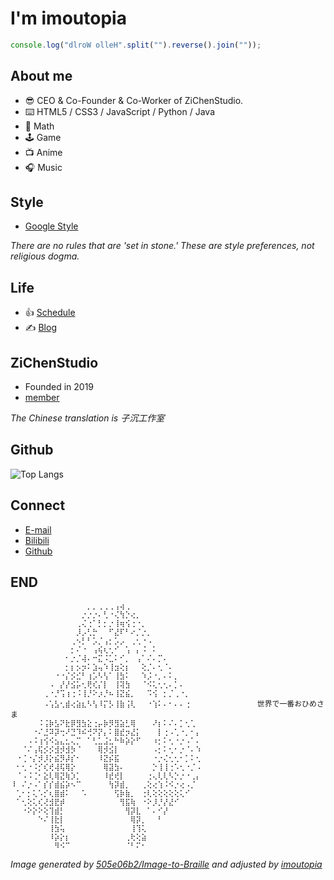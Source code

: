 # I'm imoutopia

```javascript
console.log("dlroW olleH".split("").reverse().join(""));
```

## About me

- :sunglasses: CEO & Co-Founder & Co-Worker of ZiChenStudio.
- :keyboard: HTML5 / CSS3 / JavaScript / Python / Java
- :abacus: Math
- :joystick: Game
- :tv: Anime
- :headphones: Music

## Style

- [Google Style](https://github.com/google/styleguide)

*There are no rules that are 'set in stone.' These are style preferences, not religious dogma.*

## Life

- :thumbsup: [Schedule](schedule.md)
- :writing_hand: [Blog](https://zichenstudio.github.io/blog/)

## ZiChenStudio

- Founded in 2019
- [member](member.md)

*The Chinese translation is 子沉工作室*

## Github

![Top Langs](https://github-readme-stats.vercel.app/api/top-langs/?username=zichenstudio&count_private=true&show_icons=true&text_color=39c5bb&icon_color=39c5bb&title_color=39c5bb&hide=html,vim%20script,dockerfile)

## Connect

- [E-mail](mailto:zichenstudio@outlook.com)
- [Bilibili](https://space.bilibili.com/1740643474)
- [Github](https://github.com/zichenstudio)

## END

```
⠀⠀⠀⠀⠀⠀⠀⠀⠀⠀⠀⠀⠀⠀⡀⡀⢀⢀⢀⢠⢴⢀
⠀⠀⠀⠀⠀⠀⠀⠀⠀⠀⠀⠀⠀⡐⡐⡐⠄⢃⠐⢌⢳⡑⢔⡀
⠀⠀⠀⠀⠀⠀⠀⠀⠀⠀⠀⠀⢀⢌⢐⠁⡃⡂⡐⢸⢶⢪⢐⠐⡀
⠀⠀⠀⠀⠀⠀⠀⠀⠀⠀⠀⠀⡸⡠⢃⡓⠀⠀⠋⣜⠏⠃⠔⡈⡐⡀
⠀⠀⠀⠀⠀⠀⠀⠀⠀⠀⠀⢀⠢⡃⠃⡡⡈⢠⡂⡡⡠⠀⢀⢂⠐⠠
⠀⠀⠀⠀⠀⠀⠀⠀⠀⠀⠀⡂⠌⠐⠀⢠⢮⢆⢂⠊⠀⢡⠀⡄⠨⠀⠅
⠀⠀⠀⠀⠀⠀⠀⠀⠀⠀⠂⡐⡈⢼⠄⠒⣍⠨⣁⠅⠊⡀⠀⢠⠁⠌⠄⡉⠄
⠀⠀⠀⠀⠀⠀⠀⠀⠀⠀⡂⡆⡢⡲⠅⣱⢤⠱⢸⣲⢕⡆⠀⠀⢕⡈⠄⢂⠈⠄
⠀⠀⠀⠀⠀⠀⠀⠀⠐⠐⡌⡪⣊⠃⢰⡡⠣⢣⠁⢸⣳⠅⠀⠀⠱⡨⠐⡀⠄⠅⡀
⠀⠀⠀⠀⠀⠀⠀⠠⠀⡜⡜⣪⡥⢂⢟⢎⡌⡇⠀⢸⢽⣳⠀⠀⠈⠪⢅⢂⢂⠄⡁⠄
⠀⠀⠀⠀⠀⠀⢀⠐⡘⢩⢰⢐⠨⢸⡘⠕⡰⡘⠦⢸⣝⣮⡀⠀⠀⠩⢪⠀⡂⡈⢀⠐⡀
⠀⠀⠀⠀⠀⠀⠠⢡⣣⢂⣾⢔⣵⣆⠣⢣⠸⡍⡣⢸⣷⢨⢇⠀⠀⠐⢱⠅⠄⠂⠄⠄⢐               世界で一番おひめさま
⠀⠀⠀⠀⠀⠨⢨⡷⣣⠝⣗⡿⣻⣳⣕⢐⡤⡷⡻⣻⣵⣃⢿⠀⠀⠀⠜⡆⠅⠌⠄⡁⢂⢁
⠀⠀⠀⠀⠐⠌⣘⠽⡽⢒⠜⣙⠹⠮⢚⠝⡝⡄⠅⣿⣞⡲⣜⡅⠀⠀⠀⡇⢐⠠⢁⠐⡀⠂⡄
⠀⠀⠀⠠⠨⢰⢪⠪⣢⣄⣂⢄⡉⠀⠁⢃⣁⣨⣂⠓⠷⡵⡕⠋⠀⠀⠰⡂⠅⢂⠐⡐⠠⠁⠄
⠀⠀⠈⠌⢠⢯⡪⡪⣺⡺⣺⡳⠈⠀⠀⠀⢿⡺⣪⡇⠀⠀⠀⠀⠀⠀⠠⡂⠅⢂⠂⡐⠈⠄⠱
⠀⠐⢈⠐⡌⡺⡸⡕⣮⡻⡼⡎⠂⠀⠀⠀⠸⣝⡮⣯⠀⠀⠀⠀⠀⠀⠐⡐⢌⢂⢂⠂⡁⠅⢂
⠀⠂⢂⠐⠨⡊⢎⢞⢼⢯⢿⡕⠀⠀⠀⠀⠀⢿⣽⣳⠄⠀⠀⠀⠀⠀⡑⢸⢸⢐⠡⢂⠐⡈⠠
⠀⠈⠠⠨⢈⠂⣕⢇⢿⣝⢷⡱⡁⠀⠀⠀⠀⠸⣞⢞⡇⠀⠀⠀⠀⢐⢄⢇⢇⠣⡑⡐⠐⢀⡄
⠸⠀⠌⡐⠠⠁⡎⡎⣾⣮⡵⠢⠉⠀⠀⠀⠀⠀⢳⡽⣾⡀⠀⠀⢀⢕⢔⢱⠨⠪⡐⢔⠠⡈
⠀⢁⠂⡂⢅⠡⡊⢆⣿⣾⠅⠀⠀⠡⠀⠀⠀⠀⠀⢫⡷⣷⡀⠀⢐⢇⢕⢕⢕⢕⢕⢅⠊
⠀⠁⢂⢕⢅⢎⢜⣺⣟⡾⠀⠀⠀⠀⠀⠀⠀⠀⠀⠀⢻⣯⢷⠀⠐⠕⡸⡘⡜⣜⠊
⠀⠀⠐⠕⡕⠕⢕⢹⣾⡃⠀⠀⠀⠀⠀⠀⠀⠀⠀⠀⠀⢻⡽⣇⠀⠁⠄⠊⡜
⠀⠀⠀⠀⠀⠑⠌⢸⣗⡇⠀⠀⠀⠀⠀⠀⠀⠀⠀⠀⠀⠀⢿⡽⡀⠀⠀⠃
⠀⠀⠀⠀⠀⠀⠀⢸⣳⢥⠀⠀⠀⠀⠀⠀⠀⠀⠀⠀⠀⠀⢸⢹⢅
⠀⠀⠀⠀⠀⠀⠀⠸⡵⡕⡆⠀⠀⠀⠀⠀⠀⠀⠀⠀⠀⢀⢗⢕⣵
⠀⠀⠀⠀⠀⠀⠀⠀⠻⠪⠉⠀⠀⠀⠀⠀⠀⠀⠀⠀⠀⠈⠃⠍⠂
```
*Image generated by [505e06b2/Image-to-Braille](https://github.com/505e06b2/Image-to-Braille) and adjusted by [imoutopia](https://github.com/zichenstudio)*
